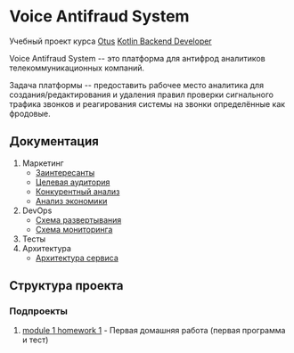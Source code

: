 # Voice Antifraud System

Учебный проект курса [Otus](https://otus.ru) [Kotlin Backend Developer](https://otus.ru/lessons/kotlin/)

Voice Antifraud System -- это платформа для антифрод аналитиков телекоммуникационных компаний. 

Задача платформы -- предоставить рабочее место аналитика для создания/редактирования и удаления правил проверки сигнального трафика звонков и реагирования системы на звонки определённые как фродовые.

## Документация

1. Маркетинг
   * [Заинтересанты](./docs/01-marketing/01-stakeholders.md)
   * [Целевая аудитория](./docs/01-marketing/02-target-audience.md)
   * [Конкурентный анализ](./docs/01-marketing/03-concurrency.md)
   * [Анализ экономики](./docs/01-marketing/04-economy.md)
2. DevOps
   * [Схема развертывания](./docs/02-devops/01-infrastruture.md)
   * [Схема мониторинга](./docs/02-devops/02-monitoring.md)
3. Тесты
4. Архитектура
   * [Архитектура сервиса](./docs/04-arch/01-architecture.md)

## Структура проекта

### Подпроекты

1. [module 1 homework 1](m1-hw1) - Первая домашняя работа (первая программа и тест)